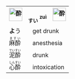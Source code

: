 <table align="left"><tr><th>
  <img src="https://glyphwiki.org/glyph/u9154.svg" alt="酔" height="36">　<ruby><sub>すい</sub><br><sup>zuì</sup></ruby>　<img src="https://glyphwiki.org/glyph/u9189.svg" alt="酔" height="36"></th></tr><tr><td><b>よ</b>う　　get drunk</td></tr><tr><td><ruby>麻酔<rt>ますい</rt></ruby>　　anesthesia</td></tr><tr><td><ruby>泥酔<rt>でいすい</rt></ruby>　　drunk</td></tr><tr><td><ruby>心酔<rt>しんすい</rt></ruby>　　intoxication
  </td></tr></table>
